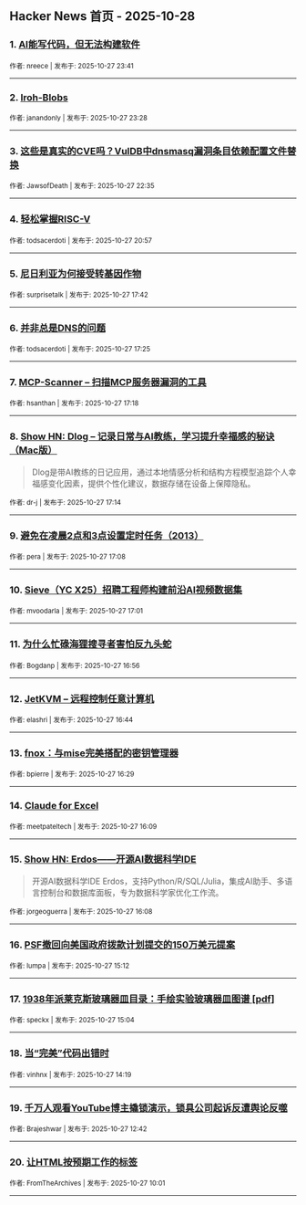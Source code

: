 ## Hacker News 首页 - 2025-10-28


### 1. [AI能写代码，但无法构建软件](https://news.ycombinator.com/item?id=45727664)

<sub>作者: nreece | 发布于: 2025-10-27 23:41</sub>

---

### 2. [Iroh-Blobs](https://news.ycombinator.com/item?id=45727557)

<sub>作者: janandonly | 发布于: 2025-10-27 23:28</sub>

---

### 3. [这些是真实的CVE吗？VulDB中dnsmasq漏洞条目依赖配置文件替换](https://news.ycombinator.com/item?id=45727137)

<sub>作者: JawsofDeath | 发布于: 2025-10-27 22:35</sub>

---

### 4. [轻松掌握RISC-V](https://news.ycombinator.com/item?id=45726192)

<sub>作者: todsacerdoti | 发布于: 2025-10-27 20:57</sub>

---

### 5. [尼日利亚为何接受转基因作物](https://news.ycombinator.com/item?id=45724045)

<sub>作者: surprisetalk | 发布于: 2025-10-27 17:42</sub>

---

### 6. [并非总是DNS的问题](https://news.ycombinator.com/item?id=45723809)

<sub>作者: todsacerdoti | 发布于: 2025-10-27 17:25</sub>

---

### 7. [MCP-Scanner – 扫描MCP服务器漏洞的工具](https://news.ycombinator.com/item?id=45723699)

<sub>作者: hsanthan | 发布于: 2025-10-27 17:18</sub>

---

### 8. [Show HN: Dlog – 记录日常与AI教练，学习提升幸福感的秘诀（Mac版）](https://news.ycombinator.com/item?id=45723646)
> Dlog是带AI教练的日记应用，通过本地情感分析和结构方程模型追踪个人幸福感变化因素，提供个性化建议，数据存储在设备上保障隐私。

<sub>作者: dr-j | 发布于: 2025-10-27 17:14</sub>

---

### 9. [避免在凌晨2点和3点设置定时任务（2013）](https://news.ycombinator.com/item?id=45723554)

<sub>作者: pera | 发布于: 2025-10-27 17:08</sub>

---

### 10. [Sieve（YC X25）招聘工程师构建前沿AI视频数据集](https://news.ycombinator.com/item?id=45723426)

<sub>作者: mvoodarla | 发布于: 2025-10-27 17:01</sub>

---

### 11. [为什么忙碌海狸搜寻者害怕反九头蛇](https://news.ycombinator.com/item?id=45723359)

<sub>作者: Bogdanp | 发布于: 2025-10-27 16:56</sub>

---

### 12. [JetKVM – 远程控制任意计算机](https://news.ycombinator.com/item?id=45723159)

<sub>作者: elashri | 发布于: 2025-10-27 16:44</sub>

---

### 13. [fnox：与mise完美搭配的密钥管理器](https://news.ycombinator.com/item?id=45722931)

<sub>作者: bpierre | 发布于: 2025-10-27 16:29</sub>

---

### 14. [Claude for Excel](https://news.ycombinator.com/item?id=45722639)

<sub>作者: meetpateltech | 发布于: 2025-10-27 16:09</sub>

---

### 15. [Show HN: Erdos——开源AI数据科学IDE](https://news.ycombinator.com/item?id=45722635)
> 开源AI数据科学IDE Erdos，支持Python/R/SQL/Julia，集成AI助手、多语言控制台和数据库面板，专为数据科学家优化工作流。

<sub>作者: jorgeoguerra | 发布于: 2025-10-27 16:08</sub>

---

### 16. [PSF撤回向美国政府拨款计划提交的150万美元提案](https://news.ycombinator.com/item?id=45721904)

<sub>作者: lumpa | 发布于: 2025-10-27 15:12</sub>

---

### 17. [1938年派莱克斯玻璃器皿目录：手绘实验玻璃器皿图谱 [pdf]](https://news.ycombinator.com/item?id=45721801)

<sub>作者: speckx | 发布于: 2025-10-27 15:04</sub>

---

### 18. [当“完美”代码出错时](https://news.ycombinator.com/item?id=45721302)

<sub>作者: vinhnx | 发布于: 2025-10-27 14:19</sub>

---

### 19. [千万人观看YouTube博主撬锁演示，锁具公司起诉反遭舆论反噬](https://news.ycombinator.com/item?id=45720376)

<sub>作者: Brajeshwar | 发布于: 2025-10-27 12:42</sub>

---

### 20. [让HTML按预期工作的标签](https://news.ycombinator.com/item?id=45719140)

<sub>作者: FromTheArchives | 发布于: 2025-10-27 10:01</sub>

---
